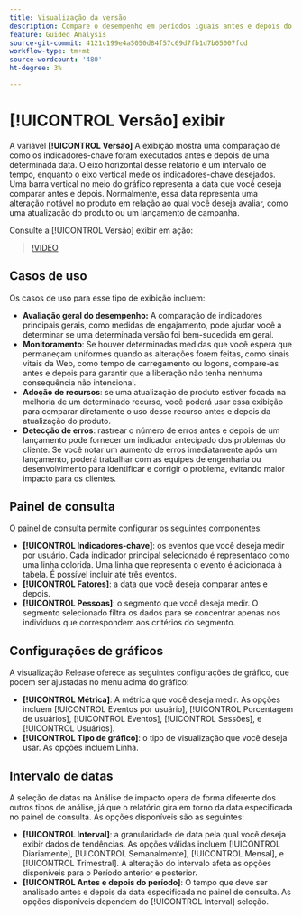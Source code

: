 ```yaml
---
title: Visualização da versão
description: Compare o desempenho em períodos iguais antes e depois do lançamento.
feature: Guided Analysis
source-git-commit: 4121c199e4a5050d84f57c69d7fb1d7b05007fcd
workflow-type: tm+mt
source-wordcount: '480'
ht-degree: 3%

---
```


# [!UICONTROL Versão] exibir

A variável **[!UICONTROL Versão]** A exibição mostra uma comparação de como os indicadores-chave foram executados antes e depois de uma determinada data. O eixo horizontal desse relatório é um intervalo de tempo, enquanto o eixo vertical mede os indicadores-chave desejados. Uma barra vertical no meio do gráfico representa a data que você deseja comparar antes e depois. Normalmente, essa data representa uma alteração notável no produto em relação ao qual você deseja avaliar, como uma atualização do produto ou um lançamento de campanha.

Consulte a [!UICONTROL Versão] exibir em ação:

>[!VIDEO](https://video.tv.adobe.com/v/3421665/?learn=on)

## Casos de uso

Os casos de uso para esse tipo de exibição incluem:

* **Avaliação geral do desempenho:** A comparação de indicadores principais gerais, como medidas de engajamento, pode ajudar você a determinar se uma determinada versão foi bem-sucedida em geral.
* **Monitoramento**: Se houver determinadas medidas que você espera que permaneçam uniformes quando as alterações forem feitas, como sinais vitais da Web, como tempo de carregamento ou logons, compare-as antes e depois para garantir que a liberação não tenha nenhuma consequência não intencional.
* **Adoção de recursos**: se uma atualização de produto estiver focada na melhoria de um determinado recurso, você poderá usar essa exibição para comparar diretamente o uso desse recurso antes e depois da atualização do produto.
* **Detecção de erros**: rastrear o número de erros antes e depois de um lançamento pode fornecer um indicador antecipado dos problemas do cliente. Se você notar um aumento de erros imediatamente após um lançamento, poderá trabalhar com as equipes de engenharia ou desenvolvimento para identificar e corrigir o problema, evitando maior impacto para os clientes.

## Painel de consulta

O painel de consulta permite configurar os seguintes componentes:

* **[!UICONTROL Indicadores-chave]**: os eventos que você deseja medir por usuário. Cada indicador principal selecionado é representado como uma linha colorida. Uma linha que representa o evento é adicionada à tabela. É possível incluir até três eventos.
* **[!UICONTROL Fatores]**: a data que você deseja comparar antes e depois.
* **[!UICONTROL Pessoas]**: o segmento que você deseja medir. O segmento selecionado filtra os dados para se concentrar apenas nos indivíduos que correspondem aos critérios do segmento.

## Configurações de gráficos

A visualização Release oferece as seguintes configurações de gráfico, que podem ser ajustadas no menu acima do gráfico:

* **[!UICONTROL Métrica]**: A métrica que você deseja medir. As opções incluem [!UICONTROL Eventos por usuário], [!UICONTROL Porcentagem de usuários], [!UICONTROL Eventos], [!UICONTROL Sessões], e [!UICONTROL Usuários].
* **[!UICONTROL Tipo de gráfico]**: o tipo de visualização que você deseja usar. As opções incluem Linha.

## Intervalo de datas

A seleção de datas na Análise de impacto opera de forma diferente dos outros tipos de análise, já que o relatório gira em torno da data especificada no painel de consulta. As opções disponíveis são as seguintes:

* **[!UICONTROL Interval]**: a granularidade de data pela qual você deseja exibir dados de tendências. As opções válidas incluem [!UICONTROL Diariamente], [!UICONTROL Semanalmente], [!UICONTROL Mensal], e [!UICONTROL Trimestral]. A alteração do intervalo afeta as opções disponíveis para o Período anterior e posterior.
* **[!UICONTROL Antes e depois do período]**: O tempo que deve ser analisado antes e depois da data especificada no painel de consulta. As opções disponíveis dependem do [!UICONTROL Interval] seleção.

